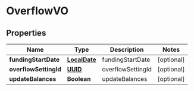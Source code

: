 
# OverflowVO

## Properties
Name | Type | Description | Notes
------------ | ------------- | ------------- | -------------
**fundingStartDate** | [**LocalDate**](LocalDate.md) | fundingStartDate |  [optional]
**overflowSettingId** | [**UUID**](UUID.md) | overflowSettingId |  [optional]
**updateBalances** | **Boolean** | updateBalances |  [optional]



